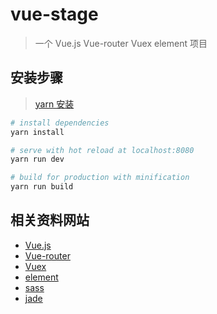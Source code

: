 # vue-stage

> 一个 Vue.js Vue-router Vuex element 项目


## 安装步骤

> [yarn 安装](https://yarnpkg.com/en/docs/install)
``` bash
# install dependencies
yarn install

# serve with hot reload at localhost:8080
yarn run dev

# build for production with minification
yarn run build
```

## 相关资料网站
- [Vue.js](https://cn.vuejs.org/)
- [Vue-router](http://router.vuejs.org/zh-cn/)
- [Vuex](http://vuex.vuejs.org/zh-cn/)
- [element](http://element.eleme.io/#/zh-CN)
- [sass](http://sass.bootcss.com/docs/sass-reference/)
- [jade](https://segmentfault.com/a/1190000000357534)
